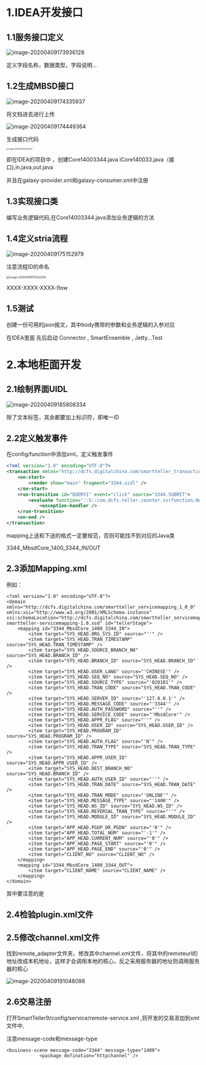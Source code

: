 # 1.IDEA开发接口

## 1.1服务接口定义

![image-20200409173936128](E:\Git图库\image-20200409173936128.png)





定义字段名称，数据类型，字段说明...



## 1.2生成MBSD接口

![image-20200409174335937](E:\Git图库\image-20200409174335937.png)

将文档进去进行上传

![image-20200409174449364](E:\Git图库\image-20200409174449364.png)



生成接口代码

<img src="E:\Git图库\image-20200409174520260.png" alt="image-20200409174520260" style="zoom:33%;" />

即在IDEA的项目中 ，创建Core14003344.java  iCore140033.java（接口),in.java,out.java 

并且在galaxy-provider.xml和galaxy-consumer.xml中注册

## 1.3实现接口类

编写业务逻辑代码,在Core14003344.java添加业务逻辑的方法



## 1.4定义stria流程



![image-20200409175152979](E:\Git图库\image-20200409175152979.png)

注意流程ID的命名

<img src="E:\Git图库\image-20200409175222004.png" alt="image-20200409175222004" style="zoom: 50%;" />

XXXX-XXXX-XXXX-flow



## 1.5测试

创建一份可用的json报文，其中body携带的参数和业务逻辑的入参对应

在IDEA里面 先后启动 Connector , SmartEnsemble , Jetty...Test







# 2.本地柜面开发

## 2.1绘制界面UIDL

![image-20200409185808334](E:\Git图库\image-20200409185808334.png)

除了文本标签，其余都要加上标识符，即唯一ID

## 2.2定义触发事件

在config/function中添加xml，定义触发事件

```xml
<?xml version="1.0" encoding="UTF-8"?>
<transaction xmlns="http://dcfs.digitalchina.com/smartteller_transaction_1_0_0" xmlns:xsi="http://www.w3.org/2001/XMLSchema-instance" domain="tellerStage" id="3344" xsi:schemaLocation="http://dcfs.digitalchina.com/smartteller_transaction_1_0_0  smartteller-transaction-1.0.xsd">
    <on-start>
        <render show="main" fragment="3344.uidl" />
    </on-start>
    <run-transition id="QUERY1" event="click" source="3344.SUBMIT">
        <evaluate function="::S::com.dcfs.teller.counter.svrfunction.NormalServerEvent" mapping="3344_MbsdCore_1400_3344_IN" respmapping="3344_MbsdCore_1400_3344_OUT" />
            <exception-handler />
    </run-transition>
    <on-end />
</transaction>
```

mapping上送和下送的格式一定要规范，否则可能找不到对应的Java类

3344_MbsdCore_1400_3344_IN/OUT



## 2.3添加Mapping.xml

例如：

```
<?xml version="1.0" encoding="UTF-8"?>
<domain xmlns="http://dcfs.digitalchina.com/smartteller_servicemapping_1_0_0" xmlns:xsi="http://www.w3.org/2001/XMLSchema-instance" xsi:schemaLocation="http://dcfs.digitalchina.com/smartteller_servicemapping_1_0_0 smartteller-servicemapping-1.0.xsd" id="tellerStage">
    <mapping id="3344_MbsdCore_1400_3344_IN">
        <item target="SYS_HEAD.ORG_SYS_ID" source="''" />
        <item target="SYS_HEAD.TRAN_TIMESTAMP" source="SYS_HEAD.TRAN_TIMESTAMP" />
        <item target="SYS_HEAD.SOURCE_BRANCH_NO" source="SYS_HEAD.BRANCH_ID" />
        <item target="SYS_HEAD.BRANCH_ID" source="SYS_HEAD.BRANCH_ID" />
        <item target="SYS_HEAD.USER_LANG" source="'CHINESE'" />
        <item target="SYS_HEAD.SEQ_NO" source="SYS_HEAD.SEQ_NO" />
        <item target="SYS_HEAD.SOURCE_TYPE" source="'020101'" />
        <item target="SYS_HEAD.TRAN_CODE" source="SYS_HEAD.TRAN_CODE" />
        <item target="SYS_HEAD.SERVER_ID" source="'127.0.0.1'" />
        <item target="SYS_HEAD.MESSAGE_CODE" source="'3344'" />
        <item target="SYS_HEAD.AUTH_PASSWORD" source="''" />
        <item target="SYS_HEAD.SERVICE_CODE" source="'MbsdCore'" />
        <item target="SYS_HEAD.APPR_FLAG" source="''" />
        <item target="SYS_HEAD.USER_ID" source="SYS_HEAD.USER_ID" />
        <item target="SYS_HEAD.PROGRAM_ID" source="SYS_HEAD.PROGRAM_ID" />
        <item target="SYS_HEAD.AUTH_FLAG" source="'N'" />
        <item target="SYS_HEAD.TRAN_TYPE" source="SYS_HEAD.TRAN_TYPE" />
        <item target="SYS_HEAD.APPR_USER_ID" source="SYS_HEAD.APPR_USER_ID" />
        <item target="SYS_HEAD.DEST_BRANCH_NO" source="SYS_HEAD.BRANCH_ID" />
        <item target="SYS_HEAD.AUTH_USER_ID" source="''" />
        <item target="SYS_HEAD.TRAN_DATE" source="SYS_HEAD.TRAN_DATE" />
        <item target="SYS_HEAD.TRAN_MODE" source="'ONLINE'" />
        <item target="SYS_HEAD.MESSAGE_TYPE" source="'1400'" />
        <item target="SYS_HEAD.WS_ID" source="SYS_HEAD.WS_ID" />
        <item target="SYS_HEAD.REVERSAL_TRAN_TYPE" source="''" />
        <item target="SYS_HEAD.MODULE_ID" source="SYS_HEAD.MODULE_ID" />
        <item target="APP_HEAD.PGUP_OR_PGDN" source="'0'" />
        <item target="APP_HEAD.TOTAL_NUM" source="'-1'" />
        <item target="APP_HEAD.CURRENT_NUM" source="'0'" />
        <item target="APP_HEAD.PAGE_START" source="'0'" />
        <item target="APP_HEAD.PAGE_END" source="'0'" />
        <item target="CLIENT_NO" source="CLIENT_NO" />
    </mapping>
    <mapping id="3344_MbsdCore_1400_3344_OUT">
        <item target="CLIENT_NAME" source="CLIENT_NAME" />
    </mapping>
</domain>
```

其中要注意的是

<item target="SYS_HEAD.MESSAGE_TYPE" source="'1400'" />

<item target="SYS_HEAD.MESSAGE_CODE" source="'3344'" />

<item target="SYS_HEAD.SERVICE_CODE" source="'MbsdCore'" />

## 2.4检验plugin.xml文件

## 2.5修改channel.xml文件

找到remote_adapter文件夹，修改其中channel.xml文件，将其中的remoteurl的地址改成本机地址，这样才会调用本地的核心，反之采用服务器的地址则调用服务器的核心

![image-20200409191048098](C:\Users\Elvis\AppData\Roaming\Typora\typora-user-images\image-20200409191048098.png)

## 2.6交易注册

打开SmartTeller9/config/service/remote-service.xml ,将开发的交易添加到xml文件中,

注意message-code和message-type

```
<business-scene message-code="3344" message-type="1400">
            <package defination="httpchannel" />
```

